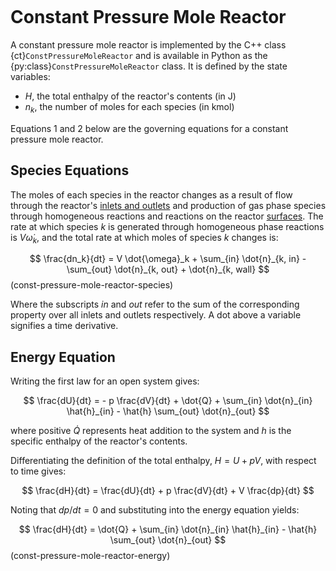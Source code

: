 ```{py:currentmodule} cantera
```

# Constant Pressure Mole Reactor

A constant pressure mole reactor is implemented by the C++ class
{ct}`ConstPressureMoleReactor` and is available in Python as the
{py:class}`ConstPressureMoleReactor` class. It is defined by the state variables:

- $H$, the total enthalpy of the reactor's contents (in J)
- $n_k$, the number of moles for each species (in kmol)

Equations 1 and 2 below are the governing equations for a constant pressure mole
reactor.

## Species Equations

The moles of each species in the reactor changes as a result of flow through the
reactor's [inlets and outlets](sec-flow-device) and production of gas phase species
through homogeneous reactions and reactions on the reactor
[surfaces](sec-reactor-surface). The rate at which species $k$ is generated through
homogeneous phase reactions is $V \dot{\omega}_k$, and the total rate at which moles of
species $k$ changes is:

$$
\frac{dn_k}{dt} = V \dot{\omega}_k + \sum_{in} \dot{n}_{k, in}
                  - \sum_{out} \dot{n}_{k, out} + \dot{n}_{k, wall}
$$ (const-pressure-mole-reactor-species)

Where the subscripts *in* and *out* refer to the sum of the corresponding property over
all inlets and outlets respectively. A dot above a variable signifies a time derivative.

## Energy Equation

Writing the first law for an open system gives:

$$
\frac{dU}{dt} = - p \frac{dV}{dt} + \dot{Q} +
                \sum_{in} \dot{n}_{in} \hat{h}_{in} - \hat{h} \sum_{out} \dot{n}_{out}
$$

where positive $\dot{Q}$ represents heat addition to the system and $h$ is the specific
enthalpy of the reactor's contents.

Differentiating the definition of the total enthalpy, $H = U + pV$, with respect to time
gives:

$$  \frac{dH}{dt} = \frac{dU}{dt} + p \frac{dV}{dt} + V \frac{dp}{dt}  $$

Noting that $dp/dt = 0$ and substituting into the energy equation yields:

$$
\frac{dH}{dt} = \dot{Q} + \sum_{in} \dot{n}_{in} \hat{h}_{in}
                - \hat{h} \sum_{out} \dot{n}_{out}
$$ (const-pressure-mole-reactor-energy)
